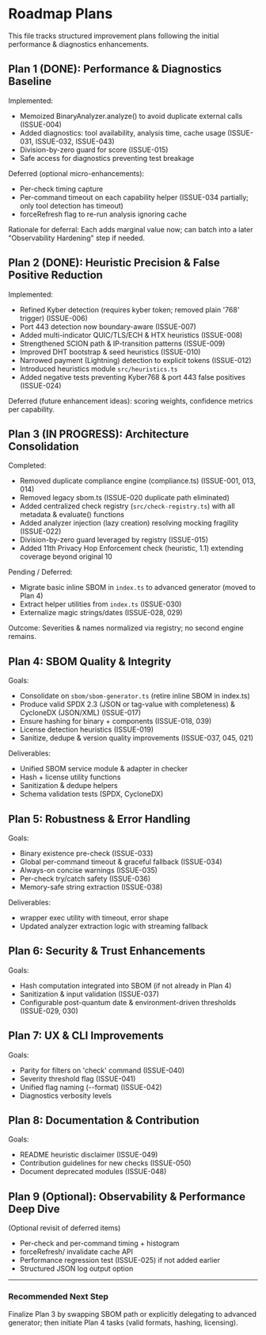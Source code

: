 # Roadmap Plans

This file tracks structured improvement plans following the initial performance & diagnostics enhancements.

## Plan 1 (DONE): Performance & Diagnostics Baseline
Implemented:
- Memoized BinaryAnalyzer.analyze() to avoid duplicate external calls (ISSUE-004)
- Added diagnostics: tool availability, analysis time, cache usage (ISSUE-031, ISSUE-032, ISSUE-043)
- Division-by-zero guard for score (ISSUE-015)
- Safe access for diagnostics preventing test breakage

Deferred (optional micro-enhancements):
- Per-check timing capture
- Per-command timeout on each capability helper (ISSUE-034 partially; only tool detection has timeout)
- forceRefresh flag to re-run analysis ignoring cache

Rationale for deferral: Each adds marginal value now; can batch into a later "Observability Hardening" step if needed.

## Plan 2 (DONE): Heuristic Precision & False Positive Reduction
Implemented:
- Refined Kyber detection (requires kyber token; removed plain '768' trigger) (ISSUE-006)
- Port 443 detection now boundary-aware (ISSUE-007)
- Added multi-indicator QUIC/TLS/ECH & HTX heuristics (ISSUE-008)
- Strengthened SCION path & IP-transition patterns (ISSUE-009)
- Improved DHT bootstrap & seed heuristics (ISSUE-010)
- Narrowed payment (Lightning) detection to explicit tokens (ISSUE-012)
- Introduced heuristics module `src/heuristics.ts`
- Added negative tests preventing Kyber768 & port 443 false positives (ISSUE-024)

Deferred (future enhancement ideas): scoring weights, confidence metrics per capability.

## Plan 3 (IN PROGRESS): Architecture Consolidation
Completed:
- Removed duplicate compliance engine (compliance.ts) (ISSUE-001, 013, 014)
- Removed legacy sbom.ts (ISSUE-020 duplicate path eliminated)
- Added centralized check registry (`src/check-registry.ts`) with all metadata & evaluate() functions
- Added analyzer injection (lazy creation) resolving mocking fragility (ISSUE-022)
- Division-by-zero guard leveraged by registry (ISSUE-015)
- Added 11th Privacy Hop Enforcement check (heuristic, 1.1) extending coverage beyond original 10

Pending / Deferred:
- Migrate basic inline SBOM in `index.ts` to advanced generator (moved to Plan 4)
- Extract helper utilities from `index.ts` (ISSUE-030)
- Externalize magic strings/dates (ISSUE-028, 029)

Outcome: Severities & names normalized via registry; no second engine remains.

## Plan 4: SBOM Quality & Integrity
Goals:
- Consolidate on `sbom/sbom-generator.ts` (retire inline SBOM in index.ts)
- Produce valid SPDX 2.3 (JSON or tag-value with completeness) & CycloneDX (JSON/XML) (ISSUE-017)
- Ensure hashing for binary + components (ISSUE-018, 039)
- License detection heuristics (ISSUE-019)
- Sanitize, dedupe & version quality improvements (ISSUE-037, 045, 021)

Deliverables:
- Unified SBOM service module & adapter in checker
- Hash + license utility functions
- Sanitization & dedupe helpers
- Schema validation tests (SPDX, CycloneDX)

## Plan 5: Robustness & Error Handling
Goals:
- Binary existence pre-check (ISSUE-033)
- Global per-command timeout & graceful fallback (ISSUE-034)
- Always-on concise warnings (ISSUE-035)
- Per-check try/catch safety (ISSUE-036)
- Memory-safe string extraction (ISSUE-038)

Deliverables:
- wrapper exec utility with timeout, error shape
- Updated analyzer extraction logic with streaming fallback

## Plan 6: Security & Trust Enhancements
Goals:
- Hash computation integrated into SBOM (if not already in Plan 4)
- Sanitization & input validation (ISSUE-037)
- Configurable post-quantum date & environment-driven thresholds (ISSUE-029, 030)

## Plan 7: UX & CLI Improvements
Goals:
- Parity for filters on 'check' command (ISSUE-040)
- Severity threshold flag (ISSUE-041)
- Unified flag naming (--format) (ISSUE-042)
- Diagnostics verbosity levels

## Plan 8: Documentation & Contribution
Goals:
- README heuristic disclaimer (ISSUE-049)
- Contribution guidelines for new checks (ISSUE-050)
- Document deprecated modules (ISSUE-048)

## Plan 9 (Optional): Observability & Performance Deep Dive
(Optional revisit of deferred items)
- Per-check and per-command timing + histogram
- forceRefresh/ invalidate cache API
- Performance regression test (ISSUE-025) if not added earlier
- Structured JSON log output option

---
### Recommended Next Step
Finalize Plan 3 by swapping SBOM path or explicitly delegating to advanced generator; then initiate Plan 4 tasks (valid formats, hashing, licensing).

